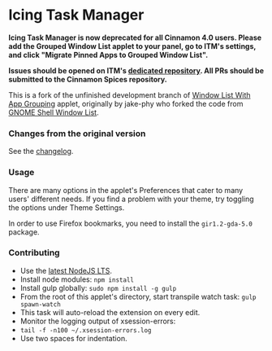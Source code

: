 Icing Task Manager
=============

**Icing Task Manager is now deprecated for all Cinnamon 4.0 users. Please add the Grouped Window List applet to your panel, go to ITM's settings, and click "Migrate Pinned Apps to Grouped Window List".**

**Issues should be opened on ITM's [dedicated repository](https://github.com/jaszhix/icingtaskmanager). All PRs should be submitted to the Cinnamon Spices repository.**

This is a fork of the unfinished development branch of [Window List With App Grouping](https://github.com/jake-phy/WindowIconList/) applet, originally by jake-phy who forked the code from [GNOME Shell Window List](https://github.com/siefkenj/gnome-shell-windowlist/).

### Changes from the original version

See the [changelog](https://github.com/jaszhix/icingtaskmanager/blob/master/CHANGELOG.md).

### Usage

There are many options in the applet's Preferences that cater to many users' different needs. If you find a problem with your theme, try toggling the options under Theme Settings.

In order to use Firefox bookmarks, you need to install the ```gir1.2-gda-5.0``` package.

### Contributing

*  Use the [latest NodeJS LTS](https://github.com/nodesource/distributions).
*  Install node modules: ```npm install```
*  Install gulp globally: ```sudo npm install -g gulp```
*  From the root of this applet's directory, start transpile watch task: ```gulp spawn-watch```
  * This task will auto-reload the extension on every edit.
*  Monitor the logging output of xsession-errors:
  * ```tail -f -n100 ~/.xsession-errors.log```
* Use two spaces for indentation.
